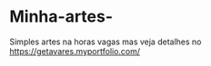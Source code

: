# Minha-artes-
Simples artes na horas vagas 
mas veja detalhes no https://getavares.myportfolio.com/ 
